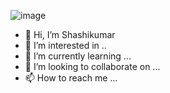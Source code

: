 ![image](https://github.com/Shashikumar-ezhilarasu/Shashikumar-ezhilarasu/assets/152071778/b6611973-2944-41f3-b4e2-de953a9621f4)

- 👋 Hi, I’m Shashikumar 
- 👀 I’m interested in ..
- 🌱 I’m currently learning ...
- 💞️ I’m looking to collaborate on ...
- 📫 How to reach me ...

<!---
Shashikumar-ezhilarasu/Shashikumar-ezhilarasu is a ✨ special ✨ repository because its `README.md` (this file) appears on your GitHub profile.
You can click the Preview link to take a look at your changes.
--->
